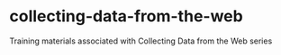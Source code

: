 # collecting-data-from-the-web
Training materials associated with Collecting Data from the Web series
